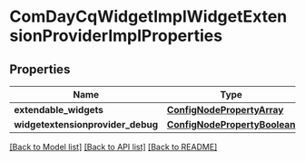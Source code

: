 # ComDayCqWidgetImplWidgetExtensionProviderImplProperties

## Properties
Name | Type | Description | Notes
------------ | ------------- | ------------- | -------------
**extendable_widgets** | [**ConfigNodePropertyArray**](ConfigNodePropertyArray.md) |  | [optional] 
**widgetextensionprovider_debug** | [**ConfigNodePropertyBoolean**](ConfigNodePropertyBoolean.md) |  | [optional] 

[[Back to Model list]](../README.md#documentation-for-models) [[Back to API list]](../README.md#documentation-for-api-endpoints) [[Back to README]](../README.md)


